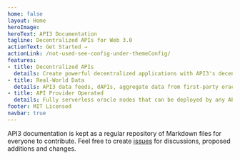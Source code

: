 ```yaml
---
home: false
layout: Home
heroImage: 
heroText: API3 Documentation
tagline: Decentralized APIs for Web 3.0
actionText: Get Started →
actionLink: /not-used-see-config-under-themeConfig/
features:
- title: Decentralized APIs
  details: Create powerful decentralized applications with API3's decentrally governed and quantifiably secure data feeds.
- title: Real-World Data
  details: API3 data feeds, dAPIs, aggregate data from first-party oracles, operated by some of the world’ premier API providers.
- title: API Provider Operated
  details: Fully serverless oracle nodes that can be deployed by any API provider for free, and requires minimal day-to-day management.
footer: MIT Licensed
navbar: true
---
```


<!--
The button below are used to expand the page to allow multiple points
of entry.

Important to use /<version>/ and /dao-members/ without a trailing "/"
or the back history will require two clicks.
-->
<!--header class="hero">
<p class="action">

<a href="/airnode/pre-alpha/" class="nav-link action-button">Get Started w/Airnode →</a>
</p>
<p class="action">
<a href="/dao-members/" class="nav-link action-button">DAO Members →</a>
</p>
</header-->


API3 documentation is kept as a regular repository of Markdown files for everyone to contribute. Feel free to create [issues](https://github.com/api3dao/api3-docs/issues) for discussions, proposed additions and changes.
